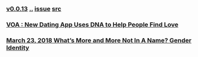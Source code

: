 ### [v0.0.13](https://github.com/littleflute/english/edit/master/voa/ARTS_CULTURE/readme.md) [..](..) [issue](https://github.com/littleflute/english/issues/51) [src](https://learningenglish.voanews.com/z/986)

### [VOA : New Dating App Uses DNA to Help People Find Love](https://mp.weixin.qq.com/s?__biz=MzIxMTUzOTUzOA==&mid=2247485410&idx=6&sn=5d88eff9d06f74f0cd9801d0d077dfcb&chksm=975284dfa0250dc9e068e6f41b049e7dc0aaed5f44d449c87ab5dadc0dc54289f37a64e5800e#rd)
### [March 23, 2018 What’s More and More Not In A Name? Gender Identity](https://mp.weixin.qq.com/s?__biz=MzIxMTUzOTUzOA==&mid=100001279&idx=1&sn=c3fb741cbe1d7ca9757e0ca3349f3cea&chksm=175286c220250fd4e55022d0be8e6a2f74f1cf10cc3a6ceb276ce24f78319a57d9690d6f14a6&mpshare=1&scene=24&srcid=0325fQnSOfdL01q2XZ82mbUa#rd)
